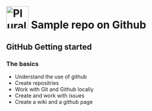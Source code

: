 # <a href='http://pluralsight.com'><img src='' height='60' alt='Pluralsight Logo'/></a> Sample repo on Github 

## GitHub Getting started

### The basics 
- Understand the use of github
- Create repositries
- Work with Git and Github locally
- Create and work with issues
- Create a wiki and a github page
